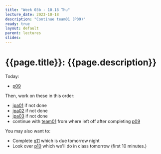 ```yaml
---
title: "Week 03b - 10.18 Thu"
lecture_date: 2023-10-18
description: "Continue team01 (P09)"
ready: true
layout: default
parent: lectures
slides: 
---
```


# {{page.title}}: {{page.description}}

Today: 
* [p09](https://ucsb-cs156.github.io/f23/hwk/p09/)

Then, work on these in this order:
* [jpa01](https://ucsb-cs156.github.io/f23/lab/jpa01.html) if not done
* [jpa02](https://ucsb-cs156.github.io/f23/lab/jpa02.html) if not done
* [jpa03](https://ucsb-cs156.github.io/f23/lab/jpa03.html) if not done
* continue with [team01](https://ucsb-cs156.github.io/f23/lab/team01.html) from where left off after completing [p09](https://ucsb-cs156.github.io/f23/hwk/p09/) 

You may also want to:
* Complete [p11](https://ucsb-cs156.github.io/f23/hwk/p11/) which is due tomorrow night
* Look over [p10](https://ucsb-cs156.github.io/f23/hwk/p10/) which we'll do in class tomorrow (first 10 minutes.)
